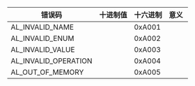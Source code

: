 错误码|十进制值|十六进制|意义 
---|---|---|---
AL_INVALID_NAME||0xA001||参数错误
AL_INVALID_ENUM||0xA002||枚举参数错误
AL_INVALID_VALUE||0xA003||枚举值错误
AL_INVALID_OPERATION||0xA004||不适合的操作
AL_OUT_OF_MEMORY||0xA005||内存越界